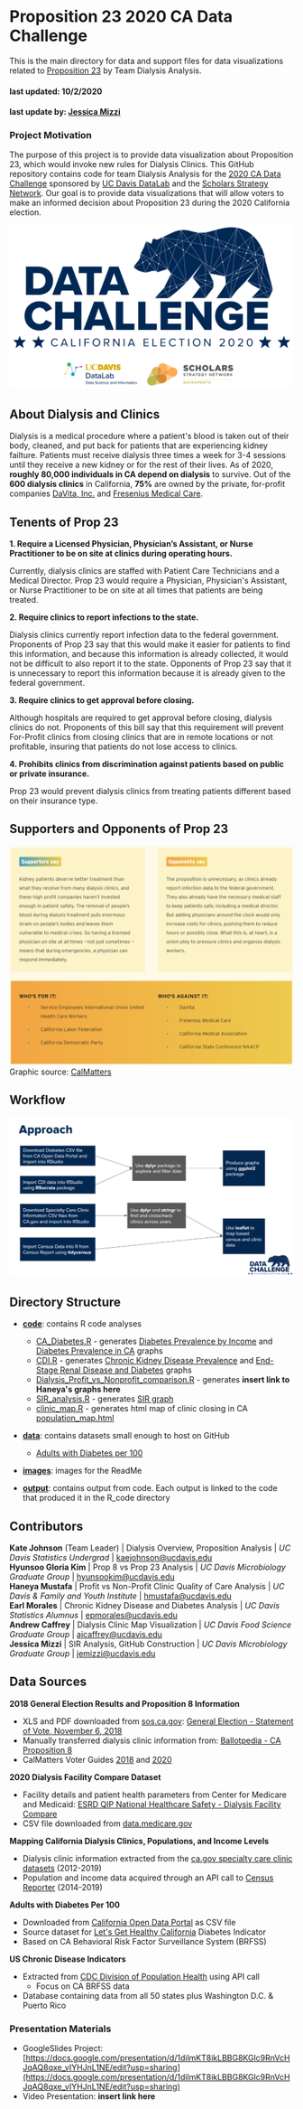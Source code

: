 # Proposition 23 2020 CA Data Challenge

This is the main directory for data and support files for data visualizations related to [Proposition 23](https://voterguide.sos.ca.gov/propositions/23/) by Team Dialysis Analysis.

#### last updated: 10/2/2020
#### last update by: [Jessica Mizzi](https://github.com/jessicamizzi)


### Project Motivation
The purpose of this project is to provide data visualization about Proposition 23, which would invoke new rules for Dialysis Clinics. This GitHub repository contains code for team Dialysis Analysis for the [2020 CA Data Challenge](https://datalab.ucdavis.edu/ca-election-2020-data-challenge/) sponsored by [UC Davis DataLab](https://datalab.ucdavis.edu/) and the [Scholars Strategy Network](https://scholars.org/chapter/sacramento). Our goal is to provide data visualizations that will allow voters to make an informed decision about Proposition 23 during the 2020 California election.

![images/CAelections_data_challenge_crop.png](images/CAelections_data_challenge_crop.png)

## About Dialysis and Clinics

Dialysis is a medical procedure where a patient's blood is taken out of their body, cleaned, and put back for patients that are experiencing kidney failture. Patients must receive dialysis three times a week for 3-4 sessions until they receive a new kidney or for the rest of their lives. As of 2020, **roughly 80,000 individuals in CA depend on dialysis** to survive. Out of the **600 dialysis clinics** in California, **75%** are owned by the private, for-profit companies [DaVita, Inc.](https://www.davita.com/) and [Fresenius Medical Care](https://fmcna.com/).

## Tenents of Prop 23

**1. Require a Licensed Physician, Physician’s Assistant, or Nurse Practitioner to be on site at clinics during operating hours.**

Currently, dialysis clinics are staffed with Patient Care Technicians and a Medical Director. Prop 23 would require a Physician, Physician's Assistant, or Nurse Practitioner to be on site at all times that patients are being treated.

**2. Require clinics to report infections to the state.**

Dialysis clinics currently report infection data to the federal government. Proponents of Prop 23 say that this would make it easier for patients to find this information, and because this information is already collected, it would not be difficult to also report it to the state. Opponents of Prop 23 say that it is unnecessary to report this information because it is already given to the federal government.

**3. Require clinics to get approval before closing.**

Although hospitals are required to get approval before closing, dialysis clinics do not. Proponents of this bill say that this requirement will prevent For-Profit clinics from closing clinics that are in remote locations or not profitable, insuring that patients do not lose access to clinics.

**4. Prohibits clinics from discrimination against patients based on public or private insurance.**

Prop 23 would prevent dialysis clinics from treating patients different based on their insurance type.

## Supporters and Opponents of Prop 23

![images/proponents_opponents_CalMatters.png](images/proponents_opponents_CalMatters.png)
Graphic source: [CalMatters](https://calmatters.org/election-2020-guide/proposition-23-kidney-dialysis-clinics/)

## Workflow

![images/workflow.png](images/workflow.png)

## Directory Structure

* **[code](https://github.com/jessicamizzi/Prop23-CA-DataChallenge-2020/tree/main/code)**: contains R code analyses

	* [CA_Diabetes.R](https://github.com/jessicamizzi/Prop23-CA-DataChallenge-2020/blob/main/code/CA_Diabetes.R) - generates [Diabetes Prevalence by Income](https://github.com/jessicamizzi/Prop23-CA-DataChallenge-2020/blob/main/output/Income_Diabetes.png) and [Diabetes Prevalence in CA](https://github.com/jessicamizzi/Prop23-CA-DataChallenge-2020/blob/main/output/Diabetes_prevalence.png) graphs	
	* [CDI.R](https://github.com/jessicamizzi/Prop23-CA-DataChallenge-2020/blob/main/code/CDI.R) - generates [Chronic Kidney Disease Prevalence](https://github.com/jessicamizzi/Prop23-CA-DataChallenge-2020/blob/main/output/CKD_prevalence.png) and [End-Stage Renal Disease and Diabetes](https://github.com/jessicamizzi/Prop23-CA-DataChallenge-2020/blob/main/output/ESRD_diabetes.png) graphs
	* [Dialysis_Profit_vs_Nonprofit_comparison.R](https://github.com/jessicamizzi/Prop23-CA-DataChallenge-2020/blob/main/code/Dialysis_Profit_vs_Nonprofit_comparison.R) - generates **insert link to Haneya's graphs here**
	* [SIR_analysis.R](https://github.com/jessicamizzi/Prop23-CA-DataChallenge-2020/blob/main/code/SIR_analysis.R) - generates [SIR graph](https://github.com/jessicamizzi/Prop23-CA-DataChallenge-2020/blob/main/output/SIR_plot.png)	
	* [clinic_map.R](https://github.com/jessicamizzi/Prop23-CA-DataChallenge-2020/blob/main/code/clinic_map.R) - generates html map of clinic closing in CA [population_map.html](https://github.com/jessicamizzi/Prop23-CA-DataChallenge-2020/blob/main/output/population_map.html)

* **[data](https://github.com/jessicamizzi/Prop23-CA-DataChallenge-2020/tree/main/data)**: contains datasets small enough to host on GitHub
	* [Adults with Diabetes per 100](https://github.com/jessicamizzi/Prop23-CA-DataChallenge-2020/blob/main/data/adults-with-diabetes-per-100-lghc-indicator-23.csv)

* **[images](https://github.com/jessicamizzi/Prop23-CA-DataChallenge-2020/tree/main/images)**: images for the ReadMe

* **[output](https://github.com/jessicamizzi/Prop23-CA-DataChallenge-2020/tree/main/analysis_output)**: contains output from code. Each output is linked to the code that produced it in the R_code directory


## Contributors

**Kate Johnson** (Team Leader) | Dialysis Overview, Proposition Analysis | *UC Davis Statistics Undergrad* | kaejohnson@ucdavis.edu <br/>
**Hyunsoo Gloria Kim**  | Prop 8 vs Prop 23 Analysis | *UC Davis Microbiology Graduate Group* | hyunsookim@ucdavis.edu <br/>
**Haneya Mustafa** | Profit vs Non-Profit Clinic Quality of Care Analysis | *UC Davis & Family and Youth Institute* | hmustafa@ucdavis.edu <br/>
**Earl Morales** | Chronic Kidney Disease and Diabetes Analysis | *UC Davis Statistics Alumnus* | epmorales@ucdavis.edu <br/>
**Andrew Caffrey** | Dialysis Clinic Map Visualization | *UC Davis Food Science Graduate Group* | ajcaffrey@ucdavis.edu <br/>
**Jessica Mizzi** | SIR Analysis, GitHub Construction | *UC Davis Microbiology Graduate Group* | jemizzi@ucdavis.edu <br/>


## Data Sources

**2018 General Election Results and Proposition 8 Information**
* XLS and PDF downloaded from [sos.ca.gov](sos.ca.gov): [General Election - Statement of Vote, November 6, 2018](https://www.sos.ca.gov/elections/prior-elections/statewide-election-results/general-election-november-6-2018/statement-vote)
* Manually transferred dialysis clinic information from: [Ballotpedia - CA Proposition 8](https://ballotpedia.org/California_Proposition_8,_Limits_on_Dialysis_Clinics%27_Revenue_and_Required_Refunds_Initiative_(2018))
* CalMatters Voter Guides [2018](https://elections.calmatters.org/2018/california-ballot-measures/proposition-8-dialysis-clinic-profit-pruning/) and [2020](https://calmatters.org/election-2020-guide/proposition-23-kidney-dialysis-clinics/) 

**2020 Dialysis Facility Compare Dataset**
* Facility details and patient health parameters from Center for Medicare and Medicaid: [ESRD QIP National Healthcare Safety - Dialysis Facility Compare](https://data.medicare.gov/Dialysis-Facility-Compare/ESRD-QIP-National-Healthcare-Safety-Network-combin/bmqj-88i5)
* CSV file downloaded from [data.medicare.gov](data.medicare.gov)

**Mapping California Dialysis Clinics, Populations, and Income Levels**
* Dialysis clinic information extracted from the [ca.gov specialty care clinic datasets](https://data.ca.gov/dataset/specialty-care-clinic-complete-data-set) (2012-2019)
* Population and income data acquired through an API call to [Census Reporter](https://censusreporter.org/topics/) (2014-2019)

**Adults with Diabetes Per 100**
* Downloaded from [California Open Data Portal](https://data.ca.gov/dataset/adults-with-diabetes-per-100-lghc-indicator) as CSV file
* Source dataset for [Let's Get Healthy California](https://letsgethealthy.ca.gov/goals/living-well/decreasing-diabetes-prevalence/) Diabetes Indicator
* Based on CA Behavioral Risk Factor Surveillance System (BRFSS)

**US Chronic Disease Indicators**
* Extracted from [CDC Division of Population Health](https://chronicdata.cdc.gov/Chronic-Disease-Indicators/U-S-Chronic-Disease-Indicators-CDI-/g4ie-h725) using API call
	* Focus on CA BRFSS data
* Database containing data from all 50 states plus Washington D.C. & Puerto Rico

### Presentation Materials

* GoogleSlides Project: [https://docs.google.com/presentation/d/1dilmKT8ikLBBG8KGlc9RnVcHJqAQ8qxe_vIYHJnL1NE/edit?usp=sharing](https://docs.google.com/presentation/d/1dilmKT8ikLBBG8KGlc9RnVcHJqAQ8qxe_vIYHJnL1NE/edit?usp=sharing)
* Video Presentation: **insert link here**
